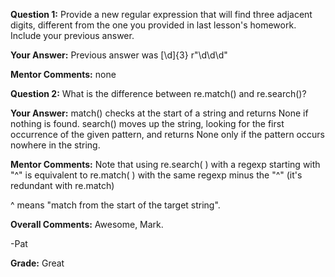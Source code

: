 ﻿**Question 1:**
Provide a new regular expression that will find three adjacent digits, different from the one you provided in last lesson's homework. Include your previous answer.

**Your Answer:**
Previous answer was [\d]{3}
r"\d\d\d"

**Mentor Comments:**
none

**Question 2:**
What is the difference between re.match() and re.search()?

**Your Answer:**
match() checks at the start of a string and returns None if nothing is found.
search() moves up the string, looking for the first occurrence of the given pattern, and returns None only if the pattern occurs nowhere in the string. 

**Mentor Comments:**
Note that using re.search( ) with a regexp starting with "^" is equivalent to re.match( ) with the same regexp minus the "^" (it's redundant with re.match)

^ means "match from the start of the target string".

**Overall Comments:**
Awesome, Mark.

-Pat

**Grade:**
Great
